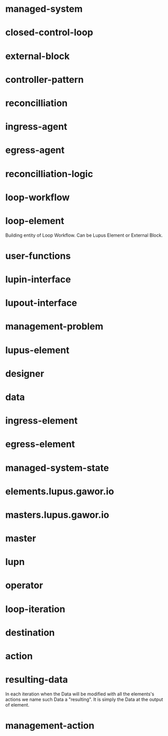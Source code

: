# managed-system

# closed-control-loop

# external-block

# controller-pattern

# reconcilliation

# ingress-agent

# egress-agent

# reconcilliation-logic

# loop-workflow

# loop-element
Building entity of Loop Workflow. Can be Lupus Element or External Block.

# user-functions

# lupin-interface

# lupout-interface

# management-problem

# lupus-element

# designer

# data

# ingress-element

# egress-element

# managed-system-state

# elements.lupus.gawor.io

# masters.lupus.gawor.io

# master

# lupn

# operator

# loop-iteration

# destination

# action

# resulting-data
In each iteration when the Data will be modified with all the elements's actions we name such Data a "resulting". It is simply the Data at the output of element.

# management-action